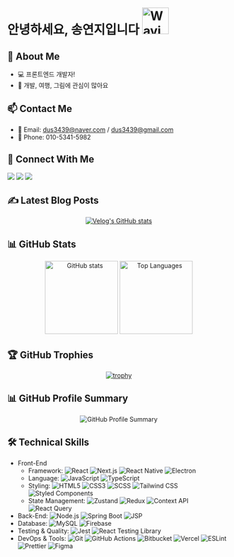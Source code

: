 # 안녕하세요, 송연지입니다 <img src="https://raw.githubusercontent.com/Tarikul-Islam-Anik/Animated-Fluent-Emojis/master/Emojis/Hand%20gestures/Waving%20Hand.png" alt="Waving Hand" width="60" height="60" />

## 🚀 About Me
- 💻 프론트엔드 개발자!
- 🎨 개발, 여행, 그림에 관심이 많아요

## 📫 Contact Me
- 📧 Email: dus3439@naver.com / dus3439@gmail.com
- 📱 Phone: 010-5341-5982

## 🔗 Connect With Me
<a href="https://github.com/Songyeonji"><img src="https://img.shields.io/badge/GitHub-181717?style=for-the-badge&logo=github&logoColor=white"/></a>
<a href="https://www.instagram.com/_yeon_j_i/?hl=ko"><img src="https://img.shields.io/badge/Instagram-E4405F?style=for-the-badge&logo=instagram&logoColor=white"/></a>
<a href="https://velog.io/@songyeonji_/posts"><img src="https://img.shields.io/badge/Velog-20C997?style=for-the-badge&logo=velog&logoColor=white"/></a>

<h2 >✍️ Latest Blog Posts</h2>
<p align="center">
  <a href="https://velog.io/@songyeonji_/posts">
    <img src="https://velog-readme-stats.vercel.app/api?name=songyeonji_" alt="Velog's GitHub stats" />
  </a>
</p>

## 📊 GitHub Stats
<p align="center">
  <img src="https://github-readme-stats.vercel.app/api?username=Songyeonji&show_icons=true&theme=radical" alt="GitHub stats" height="165" />
  <img src="https://github-readme-stats.vercel.app/api/top-langs/?username=Songyeonji&layout=compact&theme=radical" alt="Top Languages" height="165" />
</p>

## 🏆 GitHub Trophies
<p align="center">
  <a href="https://github.com/ryo-ma/github-profile-trophy">
    <img src="https://github-profile-trophy.vercel.app/?username=Songyeonji&theme=radical&column=7&row=1&margin-w=15" alt="trophy" />
  </a>
</p>

<h2>📊 GitHub Profile Summary</h2>
<p align="center">
  <img src="https://github-profile-summary-cards.vercel.app/api/cards/profile-details?username=Songyeonji&theme=monokai" alt="GitHub Profile Summary" />
</p>

## 🛠 Technical Skills

* Front-End
   * Framework: 
     ![React](https://img.shields.io/badge/React-61DAFB?style=flat-square&logo=react&logoColor=black)
     ![Next.js](https://img.shields.io/badge/Next.js-000000?style=flat-square&logo=nextdotjs&logoColor=white)
     ![React Native](https://img.shields.io/badge/React_Native-61DAFB?style=flat-square&logo=react&logoColor=black)
     ![Electron](https://img.shields.io/badge/Electron-47848F?style=flat-square&logo=electron&logoColor=white)
   * Language: 
     ![JavaScript](https://img.shields.io/badge/JavaScript-F7DF1E?style=flat-square&logo=javascript&logoColor=black)
     ![TypeScript](https://img.shields.io/badge/TypeScript-3178C6?style=flat-square&logo=typescript&logoColor=white)
   * Styling: 
     ![HTML5](https://img.shields.io/badge/HTML-E34F26?style=flat-square&logo=html5&logoColor=white)
     ![CSS3](https://img.shields.io/badge/CSS-1572B6?style=flat-square&logo=css3&logoColor=white)
     ![SCSS](https://img.shields.io/badge/SCSS-CC6699?style=flat-square&logo=sass&logoColor=white)
     ![Tailwind CSS](https://img.shields.io/badge/Tailwind_CSS-06B6D4?style=flat-square&logo=tailwindcss&logoColor=white)
     ![Styled Components](https://img.shields.io/badge/Styled_Components-DB7093?style=flat-square&logo=styledcomponents&logoColor=white)
   * State Management: 
     ![Zustand](https://img.shields.io/badge/Zustand-000000?style=flat-square&logo=zustand&logoColor=white)
     ![Redux](https://img.shields.io/badge/Redux-764ABC?style=flat-square&logo=redux&logoColor=white)
     ![Context API](https://img.shields.io/badge/Context_API-61DAFB?style=flat-square&logo=react&logoColor=black)
     ![React Query](https://img.shields.io/badge/React_Query-FF4154?style=flat-square&logo=reactquery&logoColor=white)
* Back-End: 
  ![Node.js](https://img.shields.io/badge/Node.js-339933?style=flat-square&logo=nodedotjs&logoColor=white)
  ![Spring Boot](https://img.shields.io/badge/Spring_Boot-6DB33F?style=flat-square&logo=springboot&logoColor=white)
  ![JSP](https://img.shields.io/badge/JSP-007396?style=flat-square&logo=java&logoColor=white)
* Database: 
  ![MySQL](https://img.shields.io/badge/MySQL-4479A1?style=flat-square&logo=mysql&logoColor=white)
  ![Firebase](https://img.shields.io/badge/Firebase-FFCA28?style=flat-square&logo=firebase&logoColor=black)
* Testing & Quality: 
  ![Jest](https://img.shields.io/badge/Jest-C21325?style=flat-square&logo=jest&logoColor=white)
  ![React Testing Library](https://img.shields.io/badge/Testing_Library-E33332?style=flat-square&logo=testinglibrary&logoColor=white)
* DevOps & Tools: 
  ![Git](https://img.shields.io/badge/Git-F05032?style=flat-square&logo=git&logoColor=white)
  ![GitHub Actions](https://img.shields.io/badge/GitHub_Actions-2088FF?style=flat-square&logo=githubactions&logoColor=white)
  ![Bitbucket](https://img.shields.io/badge/Bitbucket-0052CC?style=flat-square&logo=bitbucket&logoColor=white)
  ![Vercel](https://img.shields.io/badge/Vercel-000000?style=flat-square&logo=vercel&logoColor=white)
  ![ESLint](https://img.shields.io/badge/ESLint-4B32C3?style=flat-square&logo=eslint&logoColor=white)
  ![Prettier](https://img.shields.io/badge/Prettier-F7B93E?style=flat-square&logo=prettier&logoColor=black)
  ![Figma](https://img.shields.io/badge/Figma-F24E1E?style=flat-square&logo=figma&logoColor=white)

